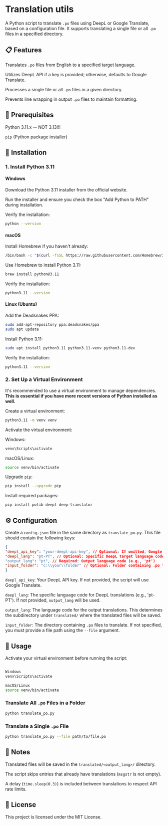 # Translation utils

A Python script to translate `.po` files using DeepL or Google Translate, based on a configuration file. It supports translating a single file or all `.po` files in a specified directory.

## 📋 Features

Translates `.po` files from English to a specified target language.

Utilizes DeepL API if a key is provided; otherwise, defaults to Google Translate.

Processes a single file or all `.po` files in a given directory.

Prevents line wrapping in output `.po` files to maintain formatting.

## 🐍 Prerequisites

Python 3.11.x  -- NOT 3.13!!!

`pip` (Python package installer)

## 🧰 Installation

### 1. Install Python 3.11

#### Windows

Download the Python 3.11 installer from the official website.

Run the installer and ensure you check the box "Add Python to PATH" during installation.

Verify the installation:

```bash
python --version
```

#### macOS

Install Homebrew if you haven't already:

```bash
/bin/bash -c "$(curl -fsSL https://raw.githubusercontent.com/Homebrew/install/HEAD/install.sh)"
```

Use Homebrew to install Python 3.11:

```bash
brew install python@3.11
```

Verify the installation:

```bash
python3.11 --version
```

#### Linux (Ubuntu)

Add the Deadsnakes PPA:

```bash
sudo add-apt-repository ppa:deadsnakes/ppa
sudo apt update
```

Install Python 3.11:

```bash
sudo apt install python3.11 python3.11-venv python3.11-dev
```

Verify the installation:

```bash
python3.11 --version
```

### 2. Set Up a Virtual Environment

It's recommended to use a virtual environment to manage dependencies.   
**This is essential if you have more recent versions of Python installed as well.**

Create a virtual environment:

```bash
python3.11 -m venv venv
```

Activate the virtual environment:

Windows:

```bash
venv\Scripts\activate
```

macOS/Linux:

```bash
source venv/bin/activate
```

Upgrade `pip`:

```bash
pip install --upgrade pip
```

Install required packages:

```bash
pip install polib deepl deep-translator
```

## ⚙️ Configuration

Create a `config.json` file in the same directory as `translate_po.py`. This file should contain the following keys:

```json
{
"deepl_api_key": "your-deepl-api-key", // Optional: If omitted, Google Translate will be used
"deepl_lang": "pt-PT", // Optional: Specific DeepL target language code
"output_lang": "pt", // Required: Output language code (e.g., 'pt')
"input_folder": "c:\\your\\folder" // Optional: Folder containing .po files
}
```

`deepl_api_key`: Your DeepL API key. If not provided, the script will use Google Translate.

`deepl_lang`: The specific language code for DeepL translations (e.g., 'pt-PT'). If not provided, `output_lang` will be used.

`output_lang`: The language code for the output translations. This determines the subdirectory under `translated/` where the translated files will be saved.

`input_folder`: The directory containing `.po` files to translate. If not specified, you must provide a file path using the `--file` argument.

## 🚀 Usage

Activate your virtual environment before running the script:

```bash

Windows
venv\Scripts\activate

macOS/Linux
source venv/bin/activate
```

### Translate All `.po` Files in a Folder

```bash
python translate_po.py 
```

### Translate a Single `.po` File

```bash
python translate_po.py --file path/to/file.po
```

## 📝 Notes

Translated files will be saved in the `translated/<output_lang>/` directory.

The script skips entries that already have translations (`msgstr` is not empty).

A delay (`time.sleep(0.3)`) is included between translations to respect API rate limits.

## 📄 License

This project is licensed under the MIT License.
